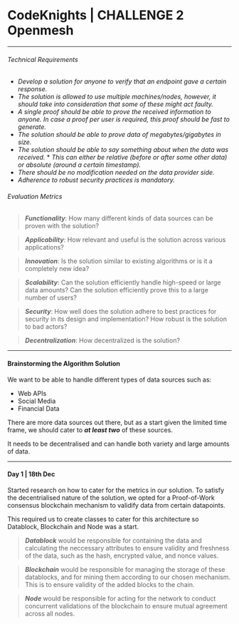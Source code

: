 # CodeKnights | CHALLENGE 2 Openmesh
***

###### Technical Requirements

* *Develop a solution for anyone to verify that an endpoint gave a certain response.*
* *The solution is allowed to use multiple machines/nodes, however, it should take into consideration that some of these might act faulty.*
* *A single proof should be able to prove the received information to anyone. In case a proof per user is required, this proof should be fast to generate.*
* *The solution should be able to prove data of megabytes/gigabytes in size.*
* *The solution should be able to say something about when the data was received.* * *This can either be relative (before or after some other data) or absolute (around a certain timestamp).*
* *There should be no modification needed on the data provider side.*
* *Adherence to robust security practices is mandatory.*


###### Evaluation Metrics

> ***Functionality***: How many different kinds of data sources can be proven with the solution? 

> ***Applicability***: How relevant and useful is the solution across various applications?

>***Innovation***: Is the solution similar to existing algorithms or is it a completely new idea?

>***Scalability***: Can the solution efficiently handle high-speed or large data amounts? Can the solution efficiently prove this to a large number of users?

>***Security***: How well does the solution adhere to best practices for security in its design and implementation? How robust is the solution to bad actors?

>***Decentralization***: How decentralized is the solution?

****

#### Brainstorming the Algorithm Solution

We want to be able to handle different types of data sources such as:

- Web APIs
- Social Media 
- Financial Data

There are more data sources out there, but as a start given the limited time frame, we should cater to ***at least two*** of these sources. 

It needs to be decentralised and can handle both variety and large amounts of data. 

****

#### Day 1 | 18th Dec

Started research on how to cater for the metrics in our solution. To satisfy the decentrialised nature of the solution, we opted for a Proof-of-Work consensus blockchain mechanism to validify data from certain datapoints. 

This required us to create classes to cater for this architecture so Datablock, Blockchain and Node was a start. 

> ***Datablock*** would be responsible for containing the data and calculating the neccessary attributes to ensure validity and freshness of the data, such as the hash, encrypted value, and nonce values.
>

> ***Blockchain*** would be responsible for managing the storage of these datablocks, and for mining them according to our chosen mechanism. This is to ensure validity of the added blocks to the chain.
>

> ***Node*** would be responsible for acting for the network to conduct concurrent validations of the blockchain to ensure mutual agreement across all nodes.
>
